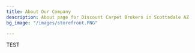 ```yaml
---
title: About Our Company
description: About page for Discount Carpet Brokers in Scottsdale AZ
bg_image: "/images/storefront.PNG"

---
```

TEST